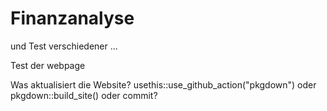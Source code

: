 # Finanzanalyse

und Test verschiedener ...

Test der webpage

Was aktualisiert die Website?
usethis::use_github_action("pkgdown")
oder
pkgdown::build_site()
oder
commit?
